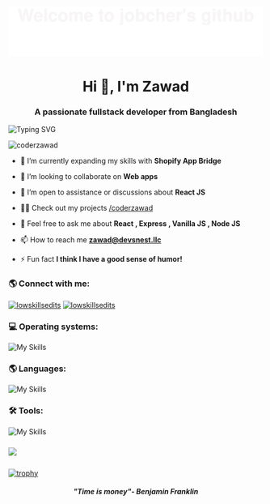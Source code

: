 ![Welcome](https://raw.githubusercontent.com/BEPb/BEPb/5c63fa170d1cbbb0b1974f05a3dbe6aca3f5b7f3/assets/Bottom_up.svg)

<h1 align="center">Hi 👋, I'm Zawad</h1>
<h3 align="center">A passionate fullstack developer from Bangladesh</h3>

![Typing SVG](https://readme-typing-svg.herokuapp.com?font=Fira+Code&pause=1000&color=cad4e3&center=true&vCenter=true&repeat=false&width=435&lines=Yoo!+Have+a+look+around)

<p align="left"> <img src="https://komarev.com/ghpvc/?username=coderzawad&label=Profile%20views&color=0e75b6&style=flat" alt="coderzawad" /> </p>

- 🌱 I’m currently expanding my skills with **Shopify App Bridge**

- 👯 I’m looking to collaborate on **Web apps**

- 🤝 I’m open to assistance or discussions about **React JS**

- 👨‍💻 Check out my projects [/coderzawad](https://github.com/coderzawad?tab=repositories)

- 💬 Feel free to ask me about **React , Express , Vanilla JS , Node JS**

- 📫 How to reach me **zawad@devsnest.llc**

- ⚡ Fun fact **I think I have a good sense of humor!**

<h3 align="left">🌎 Connect with me:</h3>
<p align="left">
<a href="https://discord.gg/w5Pr89PnV4" target="blank"><img align="center" src="https://skillicons.dev/icons?i=discord" alt="lowskillsedits" height="30" width="40" /></a>
<a href="https://www.facebook.com/profile.php?id=61564040035504" target="blank"><img align="center" src="https://raw.githubusercontent.com/gauravghongde/social-icons/9d939e1c5b7ea4a24ac39c3e4631970c0aa1b920/SVG/Color/Facebook.svg" alt="lowskillsedits" height="30" width="40" /></a>
</p>



<h3 align="left">💻 Operating systems:</h3>
<a>
  <img src="https://skillicons.dev/icons?i=apple,windows,debian" alt="My Skills" />
</a>

<h3 align="left">🌎 Languages:</h3>
<a>
  <img src="https://skillicons.dev/icons?i=js,html,css,bash,python,react,nodejs" alt="My Skills" />
</a>

<h3 align="left">🛠️ Tools:</h3>
<a>
  <img src="https://skillicons.dev/icons?i=vscode,aftereffects,photoshop,github,git,neovim" alt="My Skills" />
</a>

<h3 align="left"></h3>
<picture>
  <source
    srcset="https://github-readme-stats.vercel.app/api?username=coderzawad&show_icons=true&theme=dark"
    media="(prefers-color-scheme: dark)"
  />
  <source
    srcset="https://github-readme-stats.vercel.app/api?username=coderzawad&show_icons=true"
    media="(prefers-color-scheme: light), (prefers-color-scheme: no-preference)"
  />
  <img src="https://github-readme-stats.vercel.app/api?username=coderzawad&show_icons=true" />
</picture>

<h3 align="left"></h3>

[![trophy](https://github-profile-trophy.vercel.app/?username=coderzawad&theme=onedark)](https://github.com/ryo-ma/github-profile-trophy)

<center><h5 align="center">"Time is money"- Benjamin Franklin</h5></center>
